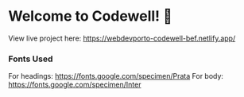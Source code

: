 
# Welcome to Codewell! 👋

View live project here: https://webdevporto-codewell-bef.netlify.app/


### Fonts Used

For headings: https://fonts.google.com/specimen/Prata
For body: https://fonts.google.com/specimen/Inter
